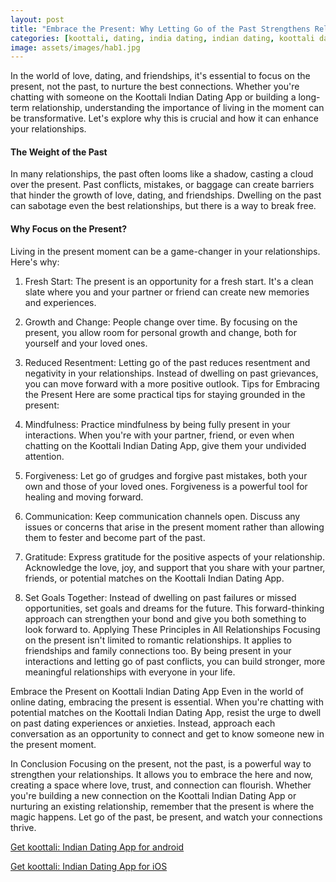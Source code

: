 ```yaml
---
layout: post
title: "Embrace the Present: Why Letting Go of the Past Strengthens Relationships || Koottali Indian Dating App"
categories: [koottali, dating, india dating, indian dating, koottali dating app]
image: assets/images/hab1.jpg
---
```


In the world of love, dating, and friendships, it's essential to focus on the present, not the past, to nurture the best connections. Whether you're chatting with someone on the Koottali Indian Dating App or building a long-term relationship, understanding the importance of living in the moment can be transformative. Let's explore why this is crucial and how it can enhance your relationships.

#### The Weight of the Past

In many relationships, the past often looms like a shadow, casting a cloud over the present. Past conflicts, mistakes, or baggage can create barriers that hinder the growth of love, dating, and friendships. Dwelling on the past can sabotage even the best relationships, but there is a way to break free.

#### Why Focus on the Present?

Living in the present moment can be a game-changer in your relationships. Here's why:

1. Fresh Start: The present is an opportunity for a fresh start. It's a clean slate where you and your partner or friend can create new memories and experiences.
2. Growth and Change: People change over time. By focusing on the present, you allow room for personal growth and change, both for yourself and your loved ones.
3. Reduced Resentment: Letting go of the past reduces resentment and negativity in your relationships. Instead of dwelling on past grievances, you can move forward with a more positive outlook.
   Tips for Embracing the Present
   Here are some practical tips for staying grounded in the present:

4. Mindfulness: Practice mindfulness by being fully present in your interactions. When you're with your partner, friend, or even when chatting on the Koottali Indian Dating App, give them your undivided attention.
5. Forgiveness: Let go of grudges and forgive past mistakes, both your own and those of your loved ones. Forgiveness is a powerful tool for healing and moving forward.
6. Communication: Keep communication channels open. Discuss any issues or concerns that arise in the present moment rather than allowing them to fester and become part of the past.
7. Gratitude: Express gratitude for the positive aspects of your relationship. Acknowledge the love, joy, and support that you share with your partner, friends, or potential matches on the Koottali Indian Dating App.
8. Set Goals Together: Instead of dwelling on past failures or missed opportunities, set goals and dreams for the future. This forward-thinking approach can strengthen your bond and give you both something to look forward to.
   Applying These Principles in All Relationships
   Focusing on the present isn't limited to romantic relationships. It applies to friendships and family connections too. By being present in your interactions and letting go of past conflicts, you can build stronger, more meaningful relationships with everyone in your life.

Embrace the Present on Koottali Indian Dating App
Even in the world of online dating, embracing the present is essential. When you're chatting with potential matches on the Koottali Indian Dating App, resist the urge to dwell on past dating experiences or anxieties. Instead, approach each conversation as an opportunity to connect and get to know someone new in the present moment.

In Conclusion
Focusing on the present, not the past, is a powerful way to strengthen your relationships. It allows you to embrace the here and now, creating a space where love, trust, and connection can flourish. Whether you're building a new connection on the Koottali Indian Dating App or nurturing an existing relationship, remember that the present is where the magic happens. Let go of the past, be present, and watch your connections thrive.

[Get koottali: Indian Dating App for android](https://play.google.com/store/apps/details?id=com.koottali.app&hl=en_IN&gl=US)

[Get koottali: Indian Dating App for iOS](https://apps.apple.com/us/app/koottali-connect-with-mallus/id6448742453)
